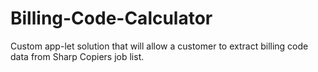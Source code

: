 # Billing-Code-Calculator
Custom app-let solution that will allow a customer to extract billing code data from Sharp Copiers job list. 
